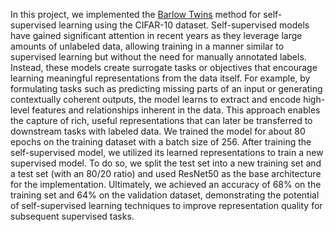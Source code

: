 In this project, we implemented the [Barlow Twins](https://arxiv.org/abs/2103.03230) method for self-supervised learning using the CIFAR-10 dataset. Self-supervised models have gained significant attention in recent years as they leverage large amounts of unlabeled data, allowing training in a manner similar to supervised learning but without the need for manually annotated labels. Instead, these models create surrogate tasks or objectives that encourage learning meaningful representations from the data itself. For example, by formulating tasks such as predicting missing parts of an input or generating contextually coherent outputs, the model learns to extract and encode high-level features and relationships inherent in the data. This approach enables the capture of rich, useful representations that can later be transferred to downstream tasks with labeled data. We trained the model for about 80 epochs on the training dataset with a batch size of 256. After training the self-supervised model, we utilized its learned representations to train a new supervised model. To do so, we split the test set into a new training set and a test set (with an 80/20 ratio) and used ResNet50 as the base architecture for the implementation. Ultimately, we achieved an accuracy of 68% on the training set and 64% on the validation dataset, demonstrating the potential of self-supervised learning techniques to improve representation quality for subsequent supervised tasks.
